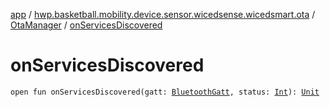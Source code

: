 [app](../../index.md) / [hwp.basketball.mobility.device.sensor.wicedsense.wicedsmart.ota](../index.md) / [OtaManager](index.md) / [onServicesDiscovered](.)

# onServicesDiscovered

`open fun onServicesDiscovered(gatt: `[`BluetoothGatt`](https://developer.android.com/reference/android/bluetooth/BluetoothGatt.html)`, status: `[`Int`](https://kotlinlang.org/api/latest/jvm/stdlib/kotlin/-int/index.html)`): `[`Unit`](https://kotlinlang.org/api/latest/jvm/stdlib/kotlin/-unit/index.html)